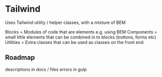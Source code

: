 # Tailwind

Uses Tailwind utility / helper classes, with a mixture of BEM

Blocks = Modules of code that are elements e.g. using BEM
Components = small little elements that can be combined in to blocks (buttons, forms etc)
Utilities = Extra classes that can be used as classes on the front end

## Roadmap

descriptions in docs / files
errors in gulp

